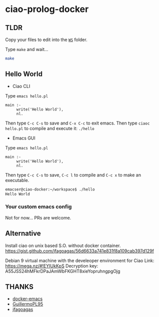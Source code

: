 ciao-prolog-docker
==================

## TLDR

Copy your files to edit into the [`WS`](./WS) folder.

Type `make` and wait...

```bash
make
```

## Hello World

- Ciao CLI 

Type `emacs hello.pl`

```
main :-
     write('Hello World'),
     nl.
```

Then type `C-c C-s` to save and `C-x C-c` to exit emacs. Then type `ciaoc hello.pl` to compile and execute it: `./hello`

- Emacs GUI 

Type `emacs hello.pl`

```
main :-
     write('Hello World'),
     nl.
```

Then type `C-c C-s` to save, `C-c l` to compile and `C-c x` to make an executable.

```bash
emacser@ciao-docker:~/workspace$ ./hello
Hello World
```

### Your custom emacs config

Not for now... PRs are welcome.

## Alternative 

Install ciao on unix based S.O. without docker container.
https://gist.github.com/jfagoagas/56d6633a741e831f8a109cab397d129f

Debian 9 virtual machine with the develeoper environment for Ciao
Link: https://mega.nz/#!EYIUkKpS
Decryption key: A55JSS24hMFkrDPaJAmWbFKGHT8xieYopruhngpgOjg

## THANKS

* [docker-emacs](https://github.com/JAremko/docker-emacs)
* [GuillermoPL95](https://github.com/GuillermoPL95)
* [jfagoagas](https://github.com/jfagoagas)

